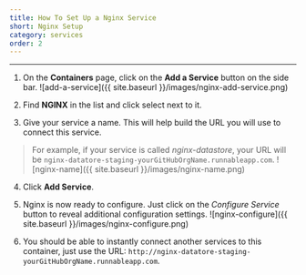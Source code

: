 ```yaml
---
title: How To Set Up a Nginx Service
short: Nginx Setup
category: services
order: 2
---
```


---

1. On the **Containers** page, click on the **Add a Service** button on the side bar.
  ![add-a-service]({{ site.baseurl }}/images/nginx-add-service.png)

2. Find **NGINX** in the list and click select next to it.

3. Give your service a name. This will help build the URL you will use to connect this service.
  > For example, if your service is called *nginx-datastore*, your URL will be `nginx-datatore-staging-yourGitHubOrgName.runnableapp.com`.
  ![nginx-name]({{ site.baseurl }}/images/nginx-name.png)

4. Click **Add Service**.

5. Nginx is now ready to configure. Just click on the *Configure Service* button to reveal additional configuration settings.
  ![nginx-configure]({{ site.baseurl }}/images/nginx-configure.png)

6. You should be able to instantly connect another services to this container, just use the URL:
    `http://nginx-datatore-staging-yourGitHubOrgName.runnableapp.com`.
